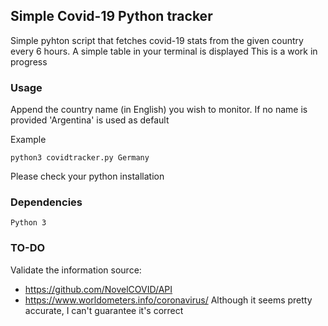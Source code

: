 ## Simple Covid-19 Python tracker

Simple pyhton script that fetches covid-19 stats from the given country every 6 hours.
A simple table in your terminal is displayed
This is a work in progress

### Usage

Append the country name (in English) you wish to monitor.
If no name is provided 'Argentina' is used as default

Example
```
python3 covidtracker.py Germany
```

Please check your python installation

### Dependencies

```
Python 3
```

### TO-DO

Validate the information source:
* https://github.com/NovelCOVID/API
* https://www.worldometers.info/coronavirus/
Although it seems pretty accurate, I can't guarantee it's correct
